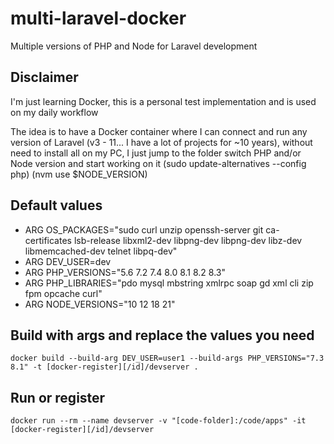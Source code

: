 # multi-laravel-docker

Multiple versions of PHP and Node for Laravel development

## Disclaimer

I'm just learning Docker, this is a personal test implementation and is used on my daily workflow

The idea is to have a Docker container where I can connect and run any version of Laravel (v3 - 11... I have a lot of projects for ~10 years), without need to install all on my PC, I just jump to the folder switch PHP and/or Node version and start working on it (sudo update-alternatives --config php) (nvm use $NODE_VERSION)

## Default values

- ARG OS_PACKAGES="sudo curl unzip openssh-server git ca-certificates lsb-release libxml2-dev libpng-dev libpng-dev libz-dev libmemcached-dev telnet libpq-dev"
- ARG DEV_USER=dev
- ARG PHP_VERSIONS="5.6 7.2 7.4 8.0 8.1 8.2 8.3"
- ARG PHP_LIBRARIES="pdo mysql mbstring xmlrpc soap gd xml cli zip fpm opcache curl"
- ARG NODE_VERSIONS="10 12 18 21"

## Build with args and replace the values you need

`docker build --build-arg DEV_USER=user1 --build-args PHP_VERSIONS="7.3 8.1" -t [docker-register][/id]/devserver .`

## Run or register

`docker run --rm --name devserver -v "[code-folder]:/code/apps" -it [docker-register][/id]/devserver`
